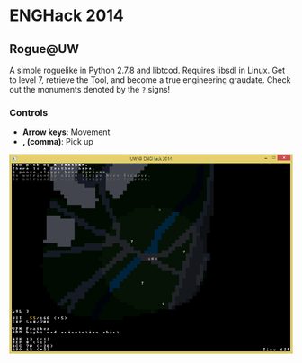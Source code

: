 # ENGHack 2014
## Rogue@UW

A simple roguelike in Python 2.7.8 and libtcod. Requires libsdl in Linux. Get to level 7, retrieve the Tool, and become a true engineering graudate. Check out the monuments denoted by the `?` signs!

### Controls

* **Arrow keys**: Movement
* **, (comma)**: Pick up

![Rogue@UW screenshot](/hack_screen.png?raw=true)